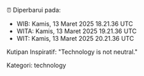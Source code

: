 ⏰ Diperbarui pada:
- WIB: Kamis, 13 Maret 2025 18.21.36 UTC
- WITA: Kamis, 13 Maret 2025 19.21.36 UTC
- WIT: Kamis, 13 Maret 2025 20.21.36 UTC

Kutipan Inspiratif:
"Technology is not neutral."


Kategori: technology

